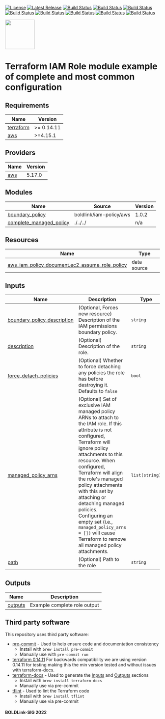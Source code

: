 [![License](https://img.shields.io/badge/License-Apache-blue.svg)](https://github.com/boldlink/terraform-aws-iam-role/blob/main/LICENSE)
[![Latest Release](https://img.shields.io/github/release/boldlink/terraform-aws-iam-role.svg)](https://github.com/boldlink/terraform-aws-iam-role/releases/latest)
[![Build Status](https://github.com/boldlink/terraform-aws-iam-role/actions/workflows/update.yaml/badge.svg)](https://github.com/boldlink/terraform-aws-iam-role/actions)
[![Build Status](https://github.com/boldlink/terraform-aws-iam-role/actions/workflows/release.yaml/badge.svg)](https://github.com/boldlink/terraform-aws-iam-role/actions)
[![Build Status](https://github.com/boldlink/terraform-aws-iam-role/actions/workflows/pre-commit.yaml/badge.svg)](https://github.com/boldlink/terraform-aws-iam-role/actions)
[![Build Status](https://github.com/boldlink/terraform-aws-iam-role/actions/workflows/pr-labeler.yaml/badge.svg)](https://github.com/boldlink/terraform-aws-iam-role/actions)
[![Build Status](https://github.com/boldlink/terraform-aws-iam-role/actions/workflows/module-examples-tests.yaml/badge.svg)](https://github.com/boldlink/terraform-aws-iam-role/actions)
[![Build Status](https://github.com/boldlink/terraform-aws-iam-role/actions/workflows/checkov.yaml/badge.svg)](https://github.com/boldlink/terraform-aws-iam-role/actions)
[![Build Status](https://github.com/boldlink/terraform-aws-iam-role/actions/workflows/auto-merge.yaml/badge.svg)](https://github.com/boldlink/terraform-aws-iam-role/actions)
[![Build Status](https://github.com/boldlink/terraform-aws-iam-role/actions/workflows/auto-badge.yaml/badge.svg)](https://github.com/boldlink/terraform-aws-iam-role/actions)

[<img src="https://avatars.githubusercontent.com/u/25388280?s=200&v=4" width="96"/>](https://boldlink.io)

# Terraform IAM Role module example of complete and most common configuration


<!-- BEGINNING OF PRE-COMMIT-TERRAFORM DOCS HOOK -->
## Requirements

| Name | Version |
|------|---------|
| <a name="requirement_terraform"></a> [terraform](#requirement\_terraform) | >= 0.14.11 |
| <a name="requirement_aws"></a> [aws](#requirement\_aws) | >=4.15.1 |

## Providers

| Name | Version |
|------|---------|
| <a name="provider_aws"></a> [aws](#provider\_aws) | 5.17.0 |

## Modules

| Name | Source | Version |
|------|--------|---------|
| <a name="module_boundary_policy"></a> [boundary\_policy](#module\_boundary\_policy) | boldlink/iam-policy/aws | 1.0.2 |
| <a name="module_complete_managed_policy"></a> [complete\_managed\_policy](#module\_complete\_managed\_policy) | ./../../ | n/a |

## Resources

| Name | Type |
|------|------|
| [aws_iam_policy_document.ec2_assume_role_policy](https://registry.terraform.io/providers/hashicorp/aws/latest/docs/data-sources/iam_policy_document) | data source |

## Inputs

| Name | Description | Type | Default | Required |
|------|-------------|------|---------|:--------:|
| <a name="input_boundary_policy_description"></a> [boundary\_policy\_description](#input\_boundary\_policy\_description) | (Optional, Forces new resource) Description of the IAM permissions boundary policy. | `string` | `"Example permission boundary"` | no |
| <a name="input_description"></a> [description](#input\_description) | (Optional) Description of the role. | `string` | `"Example complete role with a variety of permissions"` | no |
| <a name="input_force_detach_policies"></a> [force\_detach\_policies](#input\_force\_detach\_policies) | (Optional) Whether to force detaching any policies the role has before destroying it. Defaults to `false` | `bool` | `true` | no |
| <a name="input_managed_policy_arns"></a> [managed\_policy\_arns](#input\_managed\_policy\_arns) | (Optional) Set of exclusive IAM managed policy ARNs to attach to the IAM role. If this attribute is not configured, Terraform will ignore policy attachments to this resource. When configured, Terraform will align the role's managed policy attachments with this set by attaching or detaching managed policies. Configuring an empty set (i.e., `managed_policy_arns = [])` will cause Terraform to remove all managed policy attachments. | `list(string)` | <pre>[<br>  "arn:aws:iam::aws:policy/AmazonEKSClusterPolicy"<br>]</pre> | no |
| <a name="input_path"></a> [path](#input\_path) | (Optional) Path to the role | `string` | `"/examples/"` | no |

## Outputs

| Name | Description |
|------|-------------|
| <a name="output_outputs"></a> [outputs](#output\_outputs) | Example complete role output |
<!-- END OF PRE-COMMIT-TERRAFORM DOCS HOOK -->

## Third party software
This repository uses third party software:
* [pre-commit](https://pre-commit.com/) - Used to help ensure code and documentation consistency
  * Install with `brew install pre-commit`
  * Manually use with `pre-commit run`
* [terraform 0.14.11](https://releases.hashicorp.com/terraform/0.14.11/) For backwards compatibility we are using version 0.14.11 for testing making this the min version tested and without issues with terraform-docs.
* [terraform-docs](https://github.com/segmentio/terraform-docs) - Used to generate the [Inputs](#Inputs) and [Outputs](#Outputs) sections
  * Install with `brew install terraform-docs`
  * Manually use via pre-commit
* [tflint](https://github.com/terraform-linters/tflint) - Used to lint the Terraform code
  * Install with `brew install tflint`
  * Manually use via pre-commit

#### BOLDLink-SIG 2022
